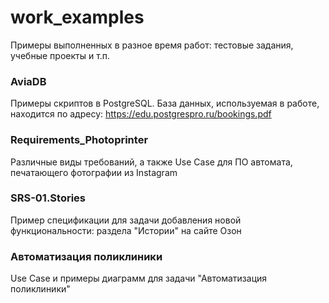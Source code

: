 # work_examples
Примеры выполненных в разное время работ: тестовые задания, учебные проекты и т.п.
### AviaDB
Примеры скриптов в PostgreSQL. База данных, используемая в работе, находится по адресу: https://edu.postgrespro.ru/bookings.pdf

### Requirements_Photoprinter
Различные виды требований, а также Use Case для ПО автомата, печатающего фотографии из Instagram

### SRS-01.Stories
Пример спецификации для задачи добавления новой функциональности: раздела "Истории" на сайте Озон

### Автоматизация поликлиники
Use Case и примеры диаграмм для задачи "Автоматизация поликлиники"
